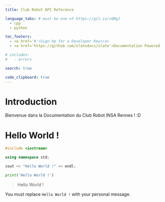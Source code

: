 ```yaml
---
title: Club Robot API Reference

language_tabs: # must be one of https://git.io/vQNgJ
  - cpp
  - python

toc_footers:
  - <a href='#'>Sign Up for a Developer Key</a>
  - <a href='https://github.com/slatedocs/slate'>Documentation Powered by Slate</a>

# includes:
#   - errors

search: true

code_clipboard: true
---
```


# Introduction

Bienvenue dans la Documentation du Club Robot INSA Rennes ! :D

# Hello World !

```cpp
#include <iostream>

using namespace std;

cout << "Hello World !" << endl;
```

```python
print('Hello World !')
```

> Hello World !

<aside class="notice">
You must replace <code>Hello World !</code> with your personal message.
</aside>
